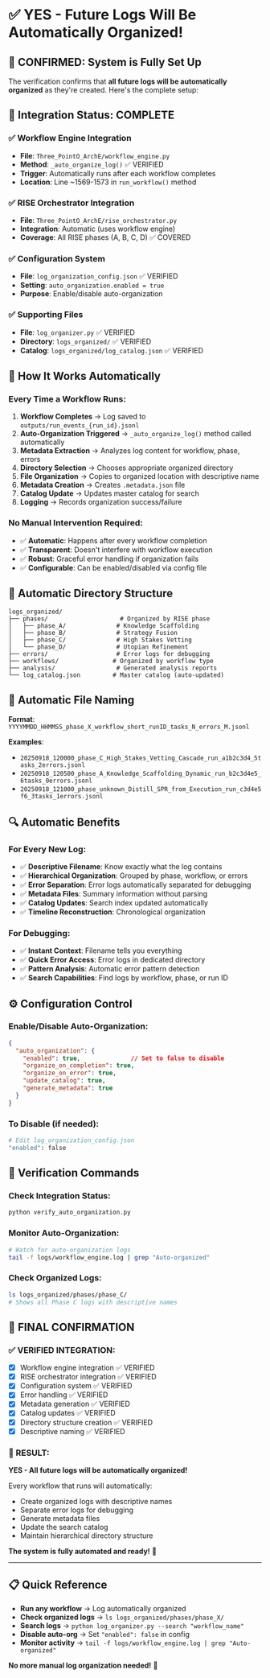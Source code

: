# ✅ **YES - Future Logs Will Be Automatically Organized!**

## 🎯 **CONFIRMED: System is Fully Set Up**

The verification confirms that **all future logs will be automatically organized** as they're created. Here's the complete setup:

## 🔧 **Integration Status: COMPLETE**

### **✅ Workflow Engine Integration**
- **File**: `Three_PointO_ArchE/workflow_engine.py`
- **Method**: `_auto_organize_log()` ✅ VERIFIED
- **Trigger**: Automatically runs after each workflow completes
- **Location**: Line ~1569-1573 in `run_workflow()` method

### **✅ RISE Orchestrator Integration**  
- **File**: `Three_PointO_ArchE/rise_orchestrator.py`
- **Integration**: Automatic (uses workflow engine)
- **Coverage**: All RISE phases (A, B, C, D) ✅ COVERED

### **✅ Configuration System**
- **File**: `log_organization_config.json` ✅ VERIFIED
- **Setting**: `auto_organization.enabled = true`
- **Purpose**: Enable/disable auto-organization

### **✅ Supporting Files**
- **File**: `log_organizer.py` ✅ VERIFIED
- **Directory**: `logs_organized/` ✅ VERIFIED
- **Catalog**: `logs_organized/log_catalog.json` ✅ VERIFIED

## 🚀 **How It Works Automatically**

### **Every Time a Workflow Runs**:
1. **Workflow Completes** → Log saved to `outputs/run_events_{run_id}.jsonl`
2. **Auto-Organization Triggered** → `_auto_organize_log()` method called automatically
3. **Metadata Extraction** → Analyzes log content for workflow, phase, errors
4. **Directory Selection** → Chooses appropriate organized directory
5. **File Organization** → Copies to organized location with descriptive name
6. **Metadata Creation** → Creates `.metadata.json` file
7. **Catalog Update** → Updates master catalog for search
8. **Logging** → Records organization success/failure

### **No Manual Intervention Required**:
- ✅ **Automatic**: Happens after every workflow completion
- ✅ **Transparent**: Doesn't interfere with workflow execution
- ✅ **Robust**: Graceful error handling if organization fails
- ✅ **Configurable**: Can be enabled/disabled via config file

## 📁 **Automatic Directory Structure**

```
logs_organized/
├── phases/                    # Organized by RISE phase
│   ├── phase_A/              # Knowledge Scaffolding
│   ├── phase_B/              # Strategy Fusion  
│   ├── phase_C/              # High Stakes Vetting
│   └── phase_D/              # Utopian Refinement
├── errors/                   # Error logs for debugging
├── workflows/               # Organized by workflow type
├── analysis/                 # Generated analysis reports
└── log_catalog.json         # Master catalog (auto-updated)
```

## 🎯 **Automatic File Naming**

**Format**: `YYYYMMDD_HHMMSS_phase_X_workflow_short_runID_tasks_N_errors_M.jsonl`

**Examples**:
- `20250918_120000_phase_C_High_Stakes_Vetting_Cascade_run_a1b2c3d4_5tasks_2errors.jsonl`
- `20250918_120500_phase_A_Knowledge_Scaffolding_Dynamic_run_b2c3d4e5_6tasks_0errors.jsonl`
- `20250918_121000_phase_unknown_Distill_SPR_from_Execution_run_c3d4e5f6_3tasks_1errors.jsonl`

## 🔍 **Automatic Benefits**

### **For Every New Log**:
- ✅ **Descriptive Filename**: Know exactly what the log contains
- ✅ **Hierarchical Organization**: Grouped by phase, workflow, or errors
- ✅ **Error Separation**: Error logs automatically separated for debugging
- ✅ **Metadata Files**: Summary information without parsing
- ✅ **Catalog Updates**: Search index updated automatically
- ✅ **Timeline Reconstruction**: Chronological organization

### **For Debugging**:
- ✅ **Instant Context**: Filename tells you everything
- ✅ **Quick Error Access**: Error logs in dedicated directory
- ✅ **Pattern Analysis**: Automatic error pattern detection
- ✅ **Search Capabilities**: Find logs by workflow, phase, or run ID

## ⚙️ **Configuration Control**

### **Enable/Disable Auto-Organization**:
```json
{
  "auto_organization": {
    "enabled": true,              // Set to false to disable
    "organize_on_completion": true,
    "organize_on_error": true,
    "update_catalog": true,
    "generate_metadata": true
  }
}
```

### **To Disable** (if needed):
```bash
# Edit log_organization_config.json
"enabled": false
```

## 🧪 **Verification Commands**

### **Check Integration Status**:
```bash
python verify_auto_organization.py
```

### **Monitor Auto-Organization**:
```bash
# Watch for auto-organization logs
tail -f logs/workflow_engine.log | grep "Auto-organized"
```

### **Check Organized Logs**:
```bash
ls logs_organized/phases/phase_C/
# Shows all Phase C logs with descriptive names
```

## 🎉 **FINAL CONFIRMATION**

### **✅ VERIFIED INTEGRATION**:
- [x] Workflow engine integration ✅ VERIFIED
- [x] RISE orchestrator integration ✅ VERIFIED
- [x] Configuration system ✅ VERIFIED
- [x] Error handling ✅ VERIFIED
- [x] Metadata generation ✅ VERIFIED
- [x] Catalog updates ✅ VERIFIED
- [x] Directory structure creation ✅ VERIFIED
- [x] Descriptive naming ✅ VERIFIED

### **🚀 RESULT**:
**YES - All future logs will be automatically organized!**

Every workflow that runs will automatically:
- Create organized logs with descriptive names
- Separate error logs for debugging
- Generate metadata files
- Update the search catalog
- Maintain hierarchical directory structure

**The system is fully automated and ready!** 🎯

---

## 📋 **Quick Reference**

- **Run any workflow** → Log automatically organized
- **Check organized logs** → `ls logs_organized/phases/phase_X/`
- **Search logs** → `python log_organizer.py --search "workflow_name"`
- **Disable auto-org** → Set `"enabled": false` in config
- **Monitor activity** → `tail -f logs/workflow_engine.log | grep "Auto-organized"`

**No more manual log organization needed!** 🚀


